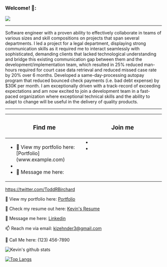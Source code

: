 ### Welcome! 👋:
![](https://komarev.com/ghpvc/?username=righttrianglesrkewl3)

<hr>
Software engineer with a proven ability to effectively collaborate in teams of various sizes and skill compositions on projects that span several departments. I led a project for a legal department, displaying strong communication skills as it required me to interact seamlessly with sophisticated, demanding clients that lacked technological understanding and bridge this existing communication gap between them and the development/implementation team, which resulted in 25% reduced man-hours required for court case data retrieval and reduced missed case rate by 20% over 6 months. Developed a same-day-processing autopay program that reduced bounced check payments (i.e. bad debt expense) by $30K per month. I am exceptionally driven with a track-record of exceeding expectations and am now excited to join a development team in a fast-paced organization where exceptional technical skills and the ability to adapt to change will be useful in the delivery of quality products.
<hr>

<table>
  <thead>
    <tr>
      <th><h3>Find me</h3></th>
      <th><h3>Join me</h3></th>
    </tr>
  </thead>
  <tbody>
    <tr>
      <td valign="top" width="49%">
        <ul>
          <li>👀 View my portfolio here: [Portfolio](www.example.com)</li>
          <li></li>
          <li>
              💬 Message me here: <a href=[Linkedin](https://www.linkedin.com/in/meet-kevin-zehnder/</a>
        </li>
        </ul>
      </td>
      <td valign="top" width="49%">
        <li></li>
        <li></li>
      </td>
    </tr>
  </tbody>
</table>
<a href="https://twitter.com/ToddRBirchard" rel="nofollow">https://twitter.com/ToddRBirchard</a>

👀 View my portfolio here: [Portfolio](www.example.com)

📝 Check my resume out here: [Kevin's Resume](example.drive.google.com)

💬 Message me here: [Linkedin](https://www.linkedin.com/in/meet-kevin-zehnder/)

📫 Reach me via email: [kjzehnder3@gmail.com](mailto:kjzehnder3@gmail.com)

📲 Call Me here: (123) 456-7890

![Kevin's github stats](https://github-readme-stats.vercel.app/api?username=righttrianglesrkewl3&show_icons=true&theme=dark)

[![Top Langs](https://github-readme-stats.vercel.app/api/top-langs/?username=righttrianglesrkewl3&layout=compact)](https://github.com/greenpioneer/github-readme-stats)



<!--
**righttrianglesrkewl3/righttrianglesrkewl3** is a ✨ _special_ ✨ repository because its `README.md` (this file) appears on your GitHub profile.

Here are some ideas to get you started:

- 🔭 I’m currently working on ...
- 🌱 I’m currently learning ...
- 👯 I’m looking to collaborate on ...
- 🤔 I’m looking for help with ...
- 💬 Ask me about ...
- 📫 How to reach me: ...
- 😄 Pronouns: ...
- ⚡ Fun fact: ...

Frontend Software Engineer with a proven ability to deliver quality results in both solo and collaborative settings. Prior to transitioning to software development, I led and championed training initiatives for Fortune 500 companies (i.e. Amazon, Home Depot) on best inclusive practices for people with disabilities, ultimately resulting in 2,000+ managers learning my techniques. The same passion I have for inclusivity and collaboration, I also have for software development. Embracing this passion led me to work through 1,000+ hour coding bootcamp, which focused on JavaScript, React, and Node.js. I am now eager to apply these passions in obtaining a challenging position on a collaborative development team focused on creating high-quality, intuitive front-end applications.

👀 View my portfolio here: [Portfolio](www.codingcareerfastlane.com)

📝 Check my resume out here: [Jason's Resume](drive.google.com)

💬 Message me here: [Linkedin](https://www.linkedin.com/in/meet-jason-humphrey/)

📫 Reach me via email: [jason.humphrey@codingcareerfastlane.com](mailto:jason.humphrey@codingcareerfastlane.com)

📲 Call Me here: (123) 456-7890



-->

